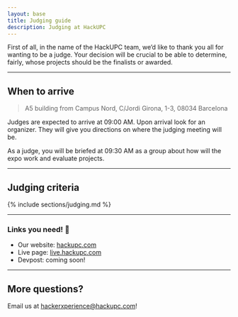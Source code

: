 ```yaml
---
layout: base
title: Judging guide
description: Judging at HackUPC
---
```


First of all, in the name of the HackUPC team, we’d like to thank you all for wanting to be a judge. Your decision will be crucial to be able to determine, fairly, whose projects should be the finalists or awarded.

---

## When to arrive

> A5 building from Campus Nord, C/Jordi Girona, 1-3, 08034 Barcelona

Judges are expected to arrive at 09:00 AM. Upon arrival look for an organizer. They will give you directions on where the judging meeting will be.

As a judge, you will be briefed at 09:30 AM as a group about how will the expo work and evaluate projects.

---

## Judging criteria

{% include sections/judging.md %}

---

### Links you need! :link:

- Our website: [hackupc.com](https://hackupc.com/)
- Live page: [live.hackupc.com](https://live.hackupc.com)
- Devpost: coming soon! <!--[hackupc2019.devpost.com](https://hackupc2019.devpost.com) -->

---

## More questions?

Email us at [hackerxperience@hackupc.com](mailto:hackerxperience@hackupc.com)!
